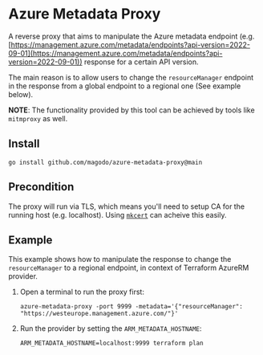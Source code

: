 # Azure Metadata Proxy

A reverse proxy that aims to manipulate the Azure metadata endpoint (e.g. [https://management.azure.com/metadata/endpoints?api-version=2022-09-01](https://management.azure.com/metadata/endpoints?api-version=2022-09-01)) response for a certain API version.

The main reason is to allow users to change the `resourceManager` endpoint in the response from a global endpoint to a regional one (See example below).

**NOTE**: The functionality provided by this tool can be achieved by tools like `mitmproxy` as well.

## Install

`go install github.com/magodo/azure-metadata-proxy@main`

## Precondition

The proxy will run via TLS, which means you'll need to setup CA for the running host (e.g. localhost). Using [`mkcert`](https://github.com/FiloSottile/mkcert) can acheive this easily.

## Example

This example shows how to manipulate the response to change the `resourceManager` to a regional endpoint, in context of Terraform AzureRM provider. 

1. Open a terminal to run the proxy first:

    ```shell
    azure-metadata-proxy -port 9999 -metadata='{"resourceManager": "https://westeurope.management.azure.com/"}'
    ```

2. Run the provider by setting the `ARM_METADATA_HOSTNAME`:

    ```shell
    ARM_METADATA_HOSTNAME=localhost:9999 terraform plan
    ```
